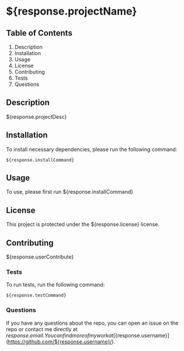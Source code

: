 # ${response.projectName}

## Table of Contents
1. Description
2. Installation
3. Usage
4. License
5. Contributing
6. Tests
7. Questions

## Description

${response.projectDesc}


## Installation

To install necessary dependencies, please run the following command:

```
${response.installCommand}
```

## Usage

To use, please first run ${response.installCommand}

## License

This project is protected under the ${response.license} license.

## Contributing

${response.userContribute}

### Tests

To run tests, run the following command:

```
${response.testCommand}
```

### Questions

If you have any questions about the repo, you can open an issue on the repo or contact me directly at ${response.email}. You can find more of my work at [${response.username}](https://github.com/${response.username}/).